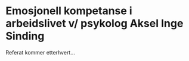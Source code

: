 # Emosjonell kompetanse i arbeidslivet v/ psykolog Aksel Inge Sinding

Referat kommer etterhvert...

